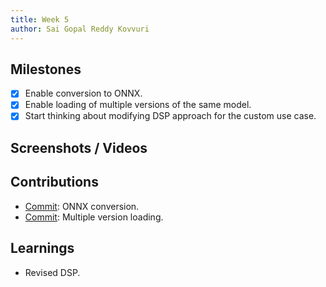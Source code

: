 ```yaml
---
title: Week 5
author: Sai Gopal Reddy Kovvuri 
---
```


## Milestones
- [x] Enable conversion to ONNX. 
- [x] Enable loading of multiple versions of the same model.
- [x] Start thinking about modifying DSP approach for the custom use case.  

## Screenshots / Videos 

## Contributions
- [Commit](https://github.com/ksgr5566/AutoTuneNLP/commit/7812f2c402aab7aaf9bb95ad1ef795d7177c1452): ONNX conversion.
- [Commit](https://github.com/ksgr5566/AutoTuneNLP/commit/c5cbcd38d8e566cb2690633561e9efa32a9a32cb): Multiple version loading.

## Learnings
- Revised DSP.
